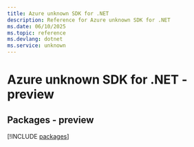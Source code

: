 ```yaml
---
title: Azure unknown SDK for .NET
description: Reference for Azure unknown SDK for .NET
ms.date: 06/10/2025
ms.topic: reference
ms.devlang: dotnet
ms.service: unknown
---
```

# Azure unknown SDK for .NET - preview
## Packages - preview
[!INCLUDE [packages](unknown-index.md)]